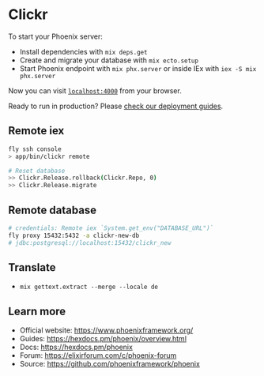 # Clickr

To start your Phoenix server:

  * Install dependencies with `mix deps.get`
  * Create and migrate your database with `mix ecto.setup`
  * Start Phoenix endpoint with `mix phx.server` or inside IEx with `iex -S mix phx.server`

Now you can visit [`localhost:4000`](http://localhost:4000) from your browser.

Ready to run in production? Please [check our deployment guides](https://hexdocs.pm/phoenix/deployment.html).

## Remote iex
```sh
fly ssh console
> app/bin/clickr remote

# Reset database
>> Clickr.Release.rollback(Clickr.Repo, 0)
>> Clickr.Release.migrate
```

## Remote database
```sh
# credentials: Remote iex `System.get_env("DATABASE_URL")`
fly proxy 15432:5432 -a clickr-new-db
# jdbc:postgresql://localhost:15432/clickr_new
```

## Translate
  *  `mix gettext.extract --merge --locale de`

## Learn more

  * Official website: https://www.phoenixframework.org/
  * Guides: https://hexdocs.pm/phoenix/overview.html
  * Docs: https://hexdocs.pm/phoenix
  * Forum: https://elixirforum.com/c/phoenix-forum
  * Source: https://github.com/phoenixframework/phoenix
